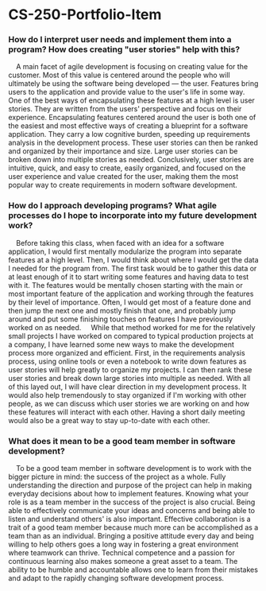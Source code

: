 # CS-250-Portfolio-Item

### How do I interpret user needs and implement them into a program? How does creating "user stories" help with this?
&nbsp;&nbsp;&nbsp;&nbsp;A main facet of agile development is focusing on creating value for the customer. Most of this value is centered around the people who will ultimately be using the software being developed — the user. Features bring users to the application and provide value to the user's life in some way. One of the best ways of encapsulating these features at a high level is user stories. They are written from the users' perspective and focus on their experience. Encapsulating features centered around the user is both one of the easiest and most effective ways of creating a blueprint for a software application. They carry a low cognitive burden, speeding up requirements analysis in the development process. These user stories can then be ranked and organized by their importance and size. Large user stories can be broken down into multiple stories as needed. Conclusively, user stories are intuitive, quick, and easy to create, easily organized, and focused on the user experience and value created for the user, making them the most popular way to create requirements in modern software development. 
  
### How do I approach developing programs? What agile processes do I hope to incorporate into my future development work?
&nbsp;&nbsp;&nbsp;&nbsp;Before taking this class, when faced with an idea for a software application, I would first mentally modularize the program into separate features at a high level. Then, I would think about where I would get the data I needed for the program from. The first task would be to gather this data or at least enough of it to start writing some features and having data to test with it. The features would be mentally chosen starting with the main or most important feature of the application and working through the features by their level of importance. Often, I would get most of a feature done and then jump the next one and mostly finish that one, and probably jump around and put some finishing touches on features I have previously worked on as needed. 
&nbsp;&nbsp;&nbsp;&nbsp;While that method worked for me for the relatively small projects I have worked on compared to typical production projects at a company, I have learned some new ways to make the development process more organized and efficient. First, in the requirements analysis process, using online tools or even a notebook to write down features as user stories will help greatly to organize my projects. I can then rank these user stories and break down large stories into multiple as needed. With all of this layed out, I will have clear direction in my development process. It would also help tremendously to stay organized if I'm working with other people, as we can discuss which user stories we are working on and how these features will interact with each other. Having a short daily meeting would also be a great way to stay up-to-date with each other. 

### What does it mean to be a good team member in software development?
&nbsp;&nbsp;&nbsp;&nbsp;To be a good team member in software development is to work with the bigger picture in mind: the success of the project as a whole. Fully understanding the direction and purpose of the project can help in making everyday decisions about how to implement features. Knowing what your role is as a team member in the success of the project is also crucial. Being able to effectively communicate your ideas and concerns and being able to listen and understand others' is also important. Effective collaboration is a trait of a good team member because much more can be accomplished as a team than as an individual. Bringing a positive attitude every day and being willing to help others goes a long way in fostering a great environment where teamwork can thrive. Technical competence and a passion for continuous learning also makes someone a great asset to a team. The ability to be humble and accountable allows one to learn from their mistakes and adapt to the rapidly changing software development process.
